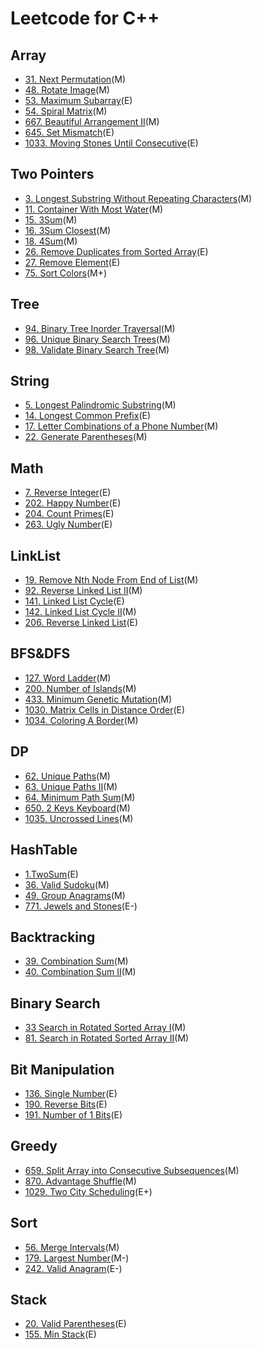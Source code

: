 # Leetcode for C++

## Array  
- [31. Next Permutation](https://github.com/hank6315/LeetCode/tree/master/Array/31.%20Next%20Permutation)(M)  
- [48. Rotate Image](https://github.com/hank6315/LeetCode/tree/master/Array/48.%20Rotate%20Image)(M)  
- [53. Maximum Subarray](https://github.com/hank6315/LeetCode/tree/master/Array/53.%20Maximum%20Subarray)(E)  
- [54. Spiral Matrix](https://github.com/hank6315/LeetCode/tree/master/Array/54.%20Spiral%20Matrix)(M)  
- [667. Beautiful Arrangement II](https://github.com/hank6315/LeetCode/tree/master/Array/667.%20Beautiful%20Arrangement%20II)(M)  
- [645. Set Mismatch](https://github.com/hank6315/LeetCode/tree/master/Array/645.%20Set%20Mismatch)(E)  
- [1033. Moving Stones Until Consecutive](https://github.com/hank6315/LeetCode/tree/master/Array/1033.%20Moving%20Stones%20Until%20Consecutive)(E)  

## Two Pointers
- [3. Longest Substring Without Repeating Characters](https://github.com/hank6315/LeetCode/tree/master/Two%20Pointers/3.%20Longest%20Substring%20Without%20Repeating%20Characters)(M)  
- [11. Container With Most Water](https://github.com/hank6315/LeetCode/tree/master/Two%20Pointers/11.%20Container%20With%20Most%20Water)(M)  
- [15. 3Sum](https://github.com/hank6315/LeetCode/tree/master/Two%20Pointers/15.%203Sum)(M)  
- [16. 3Sum Closest](https://github.com/hank6315/LeetCode/tree/master/Two%20Pointers/16.%203Sum%20Closest)(M)  
- [18. 4Sum](https://github.com/hank6315/LeetCode/tree/master/Two%20Pointers/18.%204Sum)(M)  
- [26. Remove Duplicates from Sorted Array](https://github.com/hank6315/LeetCode/tree/master/Two%20Pointers/26.%20Remove%20Duplicates%20from%20Sorted%20Array)(E)  
- [27. Remove Element](https://github.com/hank6315/LeetCode/tree/master/Two%20Pointers/27.%20Remove%20Element)(E)  
- [75. Sort Colors](https://github.com/hank6315/LeetCode/tree/master/Two%20Pointers/75.%20Sort%20Colors)(M+)  

## Tree
- [94. Binary Tree Inorder Traversal](https://github.com/hank6315/LeetCode/tree/master/Tree/94.%20Binary%20Tree%20Inorder%20Traversal)(M)  
- [96. Unique Binary Search Trees](https://github.com/hank6315/LeetCode/tree/master/Tree/96.%20Unique%20Binary%20Search%20Trees)(M)  
- [98. Validate Binary Search Tree](https://github.com/hank6315/LeetCode/tree/master/Tree/98.%20Validate%20Binary%20Search%20Tree)(M)  

## String
- [5. Longest Palindromic Substring](https://github.com/hank6315/LeetCode/tree/master/String/5.%20Longest%20Palindromic%20Substring)(M)  
- [14. Longest Common Prefix](https://github.com/hank6315/LeetCode/tree/master/String/14.%20Longest%20Common%20Prefix)(E) 
- [17. Letter Combinations of a Phone Number](https://github.com/hank6315/LeetCode/tree/master/String/17.%20Letter%20Combinations%20of%20a%20Phone%20Number)(M)   
- [22. Generate Parentheses](https://github.com/hank6315/LeetCode/tree/master/String/22.%20Generate%20Parentheses)(M)  

## Math
- [7. Reverse Integer](https://github.com/hank6315/LeetCode/tree/master/Math/7.%20Reverse%20Integer)(E)  
- [202. Happy Number](https://github.com/hank6315/LeetCode/tree/master/Math/202.%20Happy%20Number)(E)  
- [204. Count Primes](https://github.com/hank6315/LeetCode/tree/master/Math/204.%20Count%20Primes)(E)  
- [263. Ugly Number](https://github.com/hank6315/LeetCode/tree/master/Math/263.%20Ugly%20Number)(E)  

## LinkList
- [19. Remove Nth Node From End of List](https://github.com/hank6315/LeetCode/tree/master/LinkList/19.%20Remove%20Nth%20Node%20From%20End%20of%20List)(M)  
- [92. Reverse Linked List II](https://github.com/hank6315/LeetCode/tree/master/LinkList/92.%20Reverse%20Linked%20List%20II)(M)  
- [141. Linked List Cycle](https://github.com/hank6315/LeetCode/tree/master/LinkList/141.%20Linked%20List%20Cycle)(E)    
- [142. Linked List Cycle II](https://github.com/hank6315/LeetCode/tree/master/LinkList/142.%20Linked%20List%20Cycle%20II)(M) 
- [206. Reverse Linked List](https://github.com/hank6315/LeetCode/tree/master/LinkList/206.%20Reverse%20Linked%20List)(E)  


## BFS&DFS
- [127. Word Ladder](https://github.com/hank6315/LeetCode/tree/master/BFS%26DFS/127.%20Word%20Ladder)(M)  
- [200. Number of Islands](https://github.com/hank6315/LeetCode/tree/master/BFS%26DFS/200.%20Number%20of%20Islands)(M)  
- [433. Minimum Genetic Mutation](https://github.com/hank6315/LeetCode/tree/master/BFS%26DFS/433.%20Minimum%20Genetic%20Mutation)(M)   
- [1030. Matrix Cells in Distance Order](https://github.com/hank6315/LeetCode/tree/master/BFS%26DFS/1030.%20Matrix%20Cells%20in%20Distance%20Order)(E)  
- [1034. Coloring A Border](https://github.com/hank6315/LeetCode/tree/master/BFS%26DFS/1034.%20Coloring%20A%20Border)(M)  
## DP
- [62. Unique Paths](https://github.com/hank6315/LeetCode/tree/master/DP/62.%20Unique%20Paths)(M)  
- [63. Unique Paths II](https://github.com/hank6315/LeetCode/tree/master/DP/63.%20Unique%20Paths%20II)(M)  
- [64. Minimum Path Sum](https://github.com/hank6315/LeetCode/tree/master/DP/64.%20Minimum%20Path%20Sum)(M)  
- [650. 2 Keys Keyboard](https://github.com/hank6315/LeetCode/tree/master/DP/650.%202%20Keys%20Keyboard)(M)  
- [1035. Uncrossed Lines](https://github.com/hank6315/LeetCode/tree/master/DP/1035.%20Uncrossed%20Lines)(M)  

## HashTable
- [1.TwoSum](https://github.com/hank6315/LeetCode/tree/master/HashTable/1.Two%20Sum)(E)  
- [36. Valid Sudoku](https://github.com/hank6315/LeetCode/tree/master/HashTable/36.%20Valid%20Sudoku)(M)   
- [49. Group Anagrams](https://github.com/hank6315/LeetCode/tree/master/HashTable/49.%20Group%20Anagrams)(M)   
- [771. Jewels and Stones](https://github.com/hank6315/LeetCode/tree/master/HashTable/771.%20Jewels%20and%20Stones)(E-)

## Backtracking
- [39. Combination Sum](https://github.com/hank6315/LeetCode/tree/master/Backtracking/39.%20Combination%20Sum)(M)  
- [40. Combination Sum II](https://github.com/hank6315/LeetCode/tree/master/Backtracking/40.%20Combination%20Sum%20II)(M)  

## Binary Search
- [33 Search in Rotated Sorted Array I](https://github.com/hank6315/LeetCode/tree/master/Binary%20Search/33.%20Search%20in%20Rotated%20Sorted%20Array)(M)  
- [81. Search in Rotated Sorted Array II](https://github.com/hank6315/LeetCode/tree/master/Binary%20Search/81.%20Search%20in%20Rotated%20Sorted%20Array%20II)(M)  

## Bit Manipulation
- [136. Single Number](https://github.com/hank6315/LeetCode/tree/master/Bit%20Manipulation/136.%20Single%20Number)(E)  
- [190. Reverse Bits](https://github.com/hank6315/LeetCode/tree/master/Bit%20Manipulation/190.%20Reverse%20Bits)(E)  
- [191. Number of 1 Bits](https://github.com/hank6315/LeetCode/tree/master/Bit%20Manipulation/191.%20Number%20of%201%20Bits)(E)  

## Greedy
- [659. Split Array into Consecutive Subsequences](https://github.com/hank6315/LeetCode/tree/master/Greedy/659.%20Split%20Array%20into%20Consecutive%20Subsequences)(M)
- [870. Advantage Shuffle](https://github.com/hank6315/LeetCode/tree/master/Greedy/870.%20Advantage%20Shuffle)(M)
- [1029. Two City Scheduling](https://github.com/hank6315/LeetCode/tree/master/Greedy/1029.%20Two%20City%20Scheduling)(E+)  

## Sort
- [56. Merge Intervals](https://github.com/hank6315/LeetCode/tree/master/Sort/56.%20Merge%20Intervals)(M)  
- [179. Largest Number](https://github.com/hank6315/LeetCode/tree/master/Sort/179.%20Largest%20Number)(M-)   
- [242. Valid Anagram](https://github.com/hank6315/LeetCode/tree/master/Sort/242.%20Valid%20Anagram)(E-)  

## Stack
- [20. Valid Parentheses](https://github.com/hank6315/LeetCode/tree/master/Stack/20.%20Valid%20Parentheses)(E)  
- [155. Min Stack](https://github.com/hank6315/LeetCode/tree/master/Stack/155.%20Min%20Stack)(E)  
